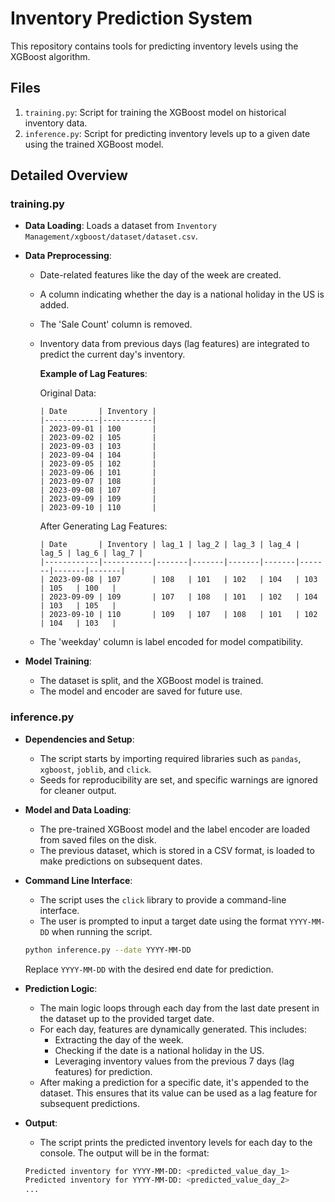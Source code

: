 # Inventory Prediction System

This repository contains tools for predicting inventory levels using the XGBoost algorithm.

## Files

1. `training.py`: Script for training the XGBoost model on historical inventory data.
2. `inference.py`: Script for predicting inventory levels up to a given date using the trained XGBoost model.

## Detailed Overview

### training.py

- **Data Loading**: Loads a dataset from `Inventory Management/xgboost/dataset/dataset.csv`.
  
- **Data Preprocessing**:
  - Date-related features like the day of the week are created.
  - A column indicating whether the day is a national holiday in the US is added.
  - The 'Sale Count' column is removed.
  - Inventory data from previous days (lag features) are integrated to predict the current day's inventory.
  
    **Example of Lag Features**:

    Original Data:
    ```
    | Date       | Inventory |
    |------------|-----------|
    | 2023-09-01 | 100       |
    | 2023-09-02 | 105       |
    | 2023-09-03 | 103       |
    | 2023-09-04 | 104       |
    | 2023-09-05 | 102       |
    | 2023-09-06 | 101       |
    | 2023-09-07 | 108       |
    | 2023-09-08 | 107       |
    | 2023-09-09 | 109       |
    | 2023-09-10 | 110       |
    ```

    After Generating Lag Features:

    ```
    | Date       | Inventory | lag_1 | lag_2 | lag_3 | lag_4 | lag_5 | lag_6 | lag_7 |
    |------------|-----------|-------|-------|-------|-------|-------|-------|-------|
    | 2023-09-08 | 107       | 108   | 101   | 102   | 104   | 103   | 105   | 100   |
    | 2023-09-09 | 109       | 107   | 108   | 101   | 102   | 104   | 103   | 105   |
    | 2023-09-10 | 110       | 109   | 107   | 108   | 101   | 102   | 104   | 103   |
    ```

  - The 'weekday' column is label encoded for model compatibility.

- **Model Training**:
  - The dataset is split, and the XGBoost model is trained.
  - The model and encoder are saved for future use.

### inference.py

- **Dependencies and Setup**:
    - The script starts by importing required libraries such as `pandas`, `xgboost`, `joblib`, and `click`.
    - Seeds for reproducibility are set, and specific warnings are ignored for cleaner output.

- **Model and Data Loading**:
    - The pre-trained XGBoost model and the label encoder are loaded from saved files on the disk.
    - The previous dataset, which is stored in a CSV format, is loaded to make predictions on subsequent dates.

- **Command Line Interface**:
    - The script uses the `click` library to provide a command-line interface.
    - The user is prompted to input a target date using the format `YYYY-MM-DD` when running the script.
    
    ```bash
    python inference.py --date YYYY-MM-DD
    ```

    Replace `YYYY-MM-DD` with the desired end date for prediction.

- **Prediction Logic**:
    - The main logic loops through each day from the last date present in the dataset up to the provided target date.
    - For each day, features are dynamically generated. This includes:
        - Extracting the day of the week.
        - Checking if the date is a national holiday in the US.
        - Leveraging inventory values from the previous 7 days (lag features) for prediction.
    - After making a prediction for a specific date, it's appended to the dataset. This ensures that its value can be used as a lag feature for subsequent predictions.

- **Output**:
    - The script prints the predicted inventory levels for each day to the console. The output will be in the format:

    ```bash
    Predicted inventory for YYYY-MM-DD: <predicted_value_day_1>
    Predicted inventory for YYYY-MM-DD: <predicted_value_day_2>
    ...
    ```
